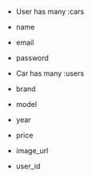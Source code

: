 

- User
has many :cars
- name
- email
- password 

- Car
has many :users
- brand
- model
- year 
- price
- image_url
- user_id
